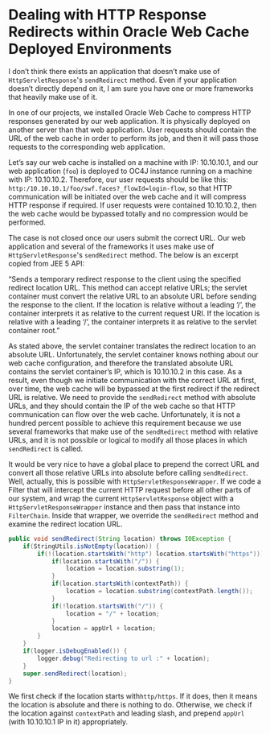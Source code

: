 # Dealing with HTTP Response Redirects within Oracle Web Cache Deployed Environments

I don’t think there exists an application that doesn’t make use of `HttpServletResponse`'s `sendRedirect` method. Even if 
your application doesn’t directly depend on it, I am sure you have one or more frameworks that heavily make use of it.

In one of our projects, we installed Oracle Web Cache to compress HTTP responses generated by our web application. It is 
physically deployed on another server than that web application. User requests should contain the URL of the web cache in 
order to perform its job, and then it will pass those requests to the corresponding web application.

Let’s say our web cache is installed on a machine with IP: 10.10.10.1, and our web application (`foo`) is deployed to 
OC4J instance running on a machine with IP: 10.10.10.2. Therefore, our user requests should be like this: 
`http:/10.10.10.1/foo/swf.faces?_flowId=login-flow`, so that HTTP communication will be initiated over the web cache and 
it will compress HTTP response if required. If user requests were contained 10.10.10.2, then the web cache would be 
bypassed totally and no compression would be performed.

The case is not closed once our users submit the correct URL. Our web application and several of the frameworks it uses 
make use of `HttpServletResponse`'s `sendRedirect` method. The below is an excerpt copied from JEE 5 API:

“Sends a temporary redirect response to the client using the specified redirect location URL. This method can accept 
relative URLs; the servlet container must convert the relative URL to an absolute URL before sending the response to the 
client. If the location is relative without a leading ‘/’, the container interprets it as relative to the current request 
URI. If the location is relative with a leading ‘/’, the container interprets it as relative to the servlet container root.”

As stated above, the servlet container translates the redirect location to an absolute URL. Unfortunately, the servlet 
container knows nothing about our web cache configuration, and therefore the translated absolute URL contains the servlet 
container’s IP, which is 10.10.10.2 in this case. As a result, even though we initiate communication with the correct URL 
at first, over time, the web cache will be bypassed at the first redirect if the redirect URL is relative. We need to 
provide the `sendRedirect` method with absolute URLs, and they should contain the IP of the web cache so that HTTP 
communication can flow over the web cache. Unfortunately, it is not a hundred percent possible to achieve this requirement 
because we use several frameworks that make use of the `sendRedirect` method with relative URLs, and it is not possible 
or logical to modify all those places in which `sendRedirect` is called.

It would be very nice to have a global place to prepend the correct URL and convert all those relative URLs into absolute 
before calling `sendRedirect`. Well, actually, this is possible with `HttpServletResponseWrapper`. If we code a Filter 
that will intercept the current HTTP request before all other parts of our system, and wrap the current `HttpServletResponse` 
object with a `HttpServletResponseWrapper` instance and then pass that instance into `FilterChain`. Inside that wrapper, 
we override the `sendRedirect` method and examine the redirect location URL. 

```java
public void sendRedirect(String location) throws IOException {
    if(StringUtils.isNotEmpty(location)) {
        if(!(location.startsWith("http") location.startsWith("https"))) {
            if(location.startsWith("/")) {
                location = location.substring(1);
            }
            if(location.startsWith(contextPath)) {
                location = location.substring(contextPath.length());
            }
            if(!location.startsWith("/")) {
                location = "/" + location;
            }
            location = appUrl + location;
        }
    }
    if(logger.isDebugEnabled()) {
        logger.debug("Redirecting to url :" + location);
    }
    super.sendRedirect(location);
}
```

We first check if the location starts with`http/https`. If it does, then it means the location is absolute and there is 
nothing to do. Otherwise, we check if the location against `contextPath` and leading slash, and prepend `appUrl` 
(with 10.10.10.1 IP in it) appropriately.
